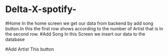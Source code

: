 # Delta-X-spotify-
#Home
In the home screen we get our data from backend by add song button.In this the first row shows according to the number of Artist that is in the second row.
#Add Song
In this Screen we insert our data to the database 

#Add Artist
This button 
